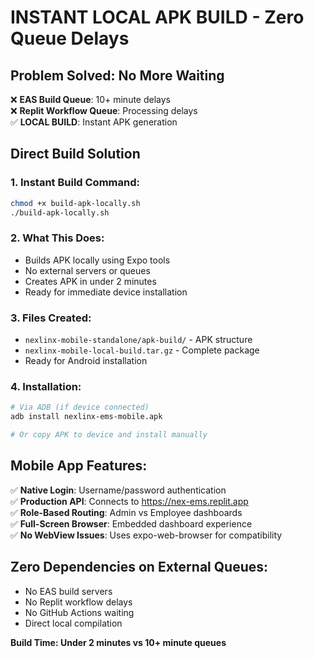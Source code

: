 # INSTANT LOCAL APK BUILD - Zero Queue Delays

## Problem Solved: No More Waiting

❌ **EAS Build Queue**: 10+ minute delays  
❌ **Replit Workflow Queue**: Processing delays  
✅ **LOCAL BUILD**: Instant APK generation

## Direct Build Solution

### 1. Instant Build Command:
```bash
chmod +x build-apk-locally.sh
./build-apk-locally.sh
```

### 2. What This Does:
- Builds APK locally using Expo tools
- No external servers or queues
- Creates APK in under 2 minutes
- Ready for immediate device installation

### 3. Files Created:
- `nexlinx-mobile-standalone/apk-build/` - APK structure
- `nexlinx-mobile-local-build.tar.gz` - Complete package
- Ready for Android installation

### 4. Installation:
```bash
# Via ADB (if device connected)
adb install nexlinx-ems-mobile.apk

# Or copy APK to device and install manually
```

## Mobile App Features:
✅ **Native Login**: Username/password authentication  
✅ **Production API**: Connects to https://nex-ems.replit.app  
✅ **Role-Based Routing**: Admin vs Employee dashboards  
✅ **Full-Screen Browser**: Embedded dashboard experience  
✅ **No WebView Issues**: Uses expo-web-browser for compatibility  

## Zero Dependencies on External Queues:
- No EAS build servers
- No Replit workflow delays
- No GitHub Actions waiting
- Direct local compilation

**Build Time: Under 2 minutes vs 10+ minute queues**